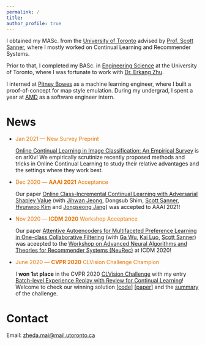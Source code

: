 ```yaml
---
permalink: /
title:
author_profile: true
---
```


I obtained my MASc. from the [University of Toronto](https://www.utoronto.ca/) advised by [Prof. Scott Sanner](https://d3m.mie.utoronto.ca/members/ssanner/), where I mostly worked on Continual Learning and Recommender Systems.

Prior to that, I  completed my BASc. in [Engineering Science](https://engsci.utoronto.ca/) at the University of Toronto, where I was fortunate to work with [Dr. Erkang Zhu](http://ekzhu.com/).

I interned at [Pitney Bowes](https://www.pitneybowes.com/us) as a machine learning engineer, where I built a proof-of-concept for map style emulation. During my undergrad, I spent a year at [AMD](https://www.amd.com/en) as a software engineer intern. 



# News

- <span style="color:#e67300">Jan 2021 — New Survey Preprint</span>

  [Online Continual Learning in Image Classification: An Empirical Survey](https://arxiv.org/abs/2101.10423) is on arXiv! We empirically scrutinize recently proposed methods and tricks in Online Continual Learning to study their relative advantages and the settings where they work best. 



- <span style="color:#e67300">Dec 2020 — **AAAI 2021** Acceptance</span>

  Our paper [Online Class-Incremental Continual Learning with Adversarial Shapley Value](http://128.84.4.34/abs/2009.00093) (with [Jihwan Jeong](https://ca.linkedin.com/in/jihwan-jeong-5301ab183/en-us), Dongsub Shim, [Scott Sanner](https://d3m.mie.utoronto.ca/members/ssanner/), [Hyunwoo Kim](https://scholar.google.com/citations?user=5DfOhKwAAAAJ&hl=en) and [Jongseong Jang](https://scholar.google.co.kr/citations?user=-DJPQqgAAAAJ&hl=ko)) was accepted to AAAI 2021!

  

- <span style="color:#e67300">Nov 2020 — **ICDM 2020** Workshop Acceptance</span>

  Our paper [Attentive Autoencoders for Multifaceted Preference Learning in One-class Collaborative Filtering](https://arxiv.org/abs/2010.12803) (with [Ga Wu](https://wuga214.github.io/), [Kai Luo](https://scholar.google.com/citations?user=lO1PU44AAAAJ&hl=en), [Scott Sanner](https://d3m.mie.utoronto.ca/members/ssanner/)) was aceepted to the [Workshop on Advanced Neural Algorithms and Theories for Recommender Systems (NeuRec)](https://datasj.github.io/) at ICDM 2020!

  

- <span style="color:#e67300">June 2020 — **CVPR 2020** CLVision Challenge Champion</span>

  I **won 1st  place** in the CVPR 2020 [CLVision Challenge](https://sites.google.com/view/clvision2020/challenge/challenge-winners) with my entry [Batch-level Experience Replay with Review for Continual Learning](https://arxiv.org/abs/2007.05683)! Welcome to check our winning solution [[code]](https://github.com/RaptorMai/CVPR20_CLVision_challenge) [[paper]](https://arxiv.org/abs/2007.05683) and the [summary](https://arxiv.org/abs/2009.09929) of the challenge.

  

# Contact

Email: zheda.mai@mail.utoronto.ca

